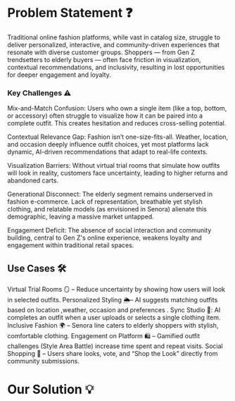 # **Problem Statement ❓** 

Traditional online fashion platforms, while vast in catalog size, struggle to deliver personalized, interactive, and community-driven experiences that resonate with diverse customer groups. Shoppers — from Gen Z trendsetters to elderly buyers — often face friction in visualization, contextual recommendations, and inclusivity, resulting in lost opportunities for deeper engagement and loyalty.

### Key Challenges ⚠️

Mix-and-Match Confusion:
Users who own a single item (like a top, bottom, or accessory) often struggle to visualize how it can be paired into a complete outfit. This creates hesitation and reduces cross-selling potential.

Contextual Relevance Gap:
Fashion isn’t one-size-fits-all. Weather, location, and occasion deeply influence outfit choices, yet most platforms lack dynamic, AI-driven recommendations that adapt to real-life contexts.

Visualization Barriers:
Without virtual trial rooms that simulate how outfits will look in reality, customers face uncertainty, leading to higher returns and abandoned carts.

Generational Disconnect:
The elderly segment remains underserved in fashion e-commerce. Lack of representation, breathable yet stylish clothing, and relatable models (as envisioned in Senora) alienate this demographic, leaving a massive market untapped.

Engagement Deficit:
The absence of social interaction and community building, central to Gen Z's online experience, weakens loyalty and engagement within traditional retail spaces.

## **Use Cases 🛠️** 
Virtual Trial Rooms 🪞 – Reduce uncertainty by showing how users will look in selected outfits.
Personalized Styling 🌦️– AI suggests matching outfits based on location ,weather, occasion and preferences .
Sync Studio 👗: AI completes an outfit when a user uploads or selects a single clothing item.
Inclusive Fashion 🌍 – Senora line caters to elderly shoppers with stylish, comfortable clothing.
Engagement on Platform 🛍️ – Gamified outfit challenges (Style Area Battle) increase time spent and repeat visits.
Social Shopping 📲 – Users share looks, vote, and “Shop the Look” directly from community submissions.

# **Our Solution 💡**


